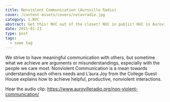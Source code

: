 ```yaml
---
title: Nonviolent Communication (Auroville Radio)
cover: /content-assets/covers/nvcavradio.jpg
category: 1.NVC
abstract: Get this! NVC out of the closet! NVC in public! NVC in Auroville’s Town Hall!
date: 2011-01-21
type: post
tags:
  - some tag
---
```


We strive to have meaningful communication with others, but sometime what we achieve are arguments or misunderstandings, especially with the people we care most. Nonviolent Communication is a mean towards understanding each others needs and L’aura Joy from the College Guest House explains how to achieve helpful, productive, nonviolent interactions.

Hear the audio clip: https://www.aurovilleradio.org/non-violent-communication/

